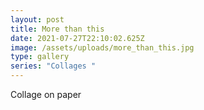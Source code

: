 ```yaml
---
layout: post
title: More than this
date: 2021-07-27T22:10:02.625Z
image: /assets/uploads/more_than_this.jpg
type: gallery
series: "Collages "
---
```

Collage on paper